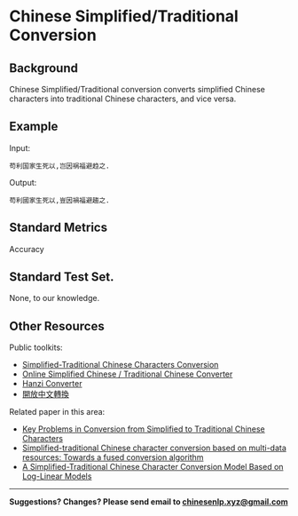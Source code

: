 # Chinese Simplified/Traditional Conversion

## Background

Chinese Simplified/Traditional conversion converts simplified Chinese characters into traditional Chinese characters, and vice versa.


## Example

Input:

```
苟利国家生死以,岂因祸福避趋之.
```

Output: 

```
苟利國家生死以,豈因禍福避趨之.
```


## Standard Metrics

Accuracy 

## <span class="t">Standard Test Set</span>.

None, to our knowledge.


## Other Resources

Public toolkits:
- [Simplified-Traditional Chinese Characters Conversion](https://www.lexilogos.com/keyboard/chinese_conversion.htm)
- [Online Simplified Chinese / Traditional Chinese Converter](https://www.purpleculture.net/traditional-simplified-converter/)
- [Hanzi Converter](https://github.com/berniey/hanziconv)
- [開放中文轉換](https://github.com/yichen0831/opencc-python)

Related paper in this area:
- [Key Problems in Conversion from Simplified to Traditional Chinese Characters](http://www.mt-archive.info/10/MTS-2013-Shi.pdf)
- [Simplified-traditional Chinese character conversion based on multi-data resources: Towards a fused conversion algorithm](https://www.researchgate.net/profile/Tianyong_Hao/publication/224250593_Simplified-traditional_Chinese_character_conversion_based_on_multi-data_resources_Towards_a_fused_conversion_algorithm/links/0deec527b00822c51a000000.pdf)
- [A Simplified-Traditional Chinese Character Conversion Model Based on Log-Linear Models](https://ieeexplore.ieee.org/abstract/document/6121456)

---

**Suggestions? Changes? Please send email to [chinesenlp.xyz@gmail.com](mailto:chinesenlp.xyz@gmail.com)**


